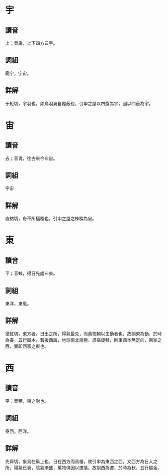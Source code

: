 # 宇

## 讀音
上；音禹，上下四方曰宇。

## 詞組
廟宇，宇宙。

## 詳解
于矩切，宇羽也，如鳥羽翼自覆蔽也，引申之屋以四簷為宇，國以四垂為宇。

# 宙

## 讀音
去；音胄，往古來今曰宙。

## 詞組
宇宙

## 詳解
直祐切，舟車所極覆也，引申之屋之棟樑為宙。

# 東

## 讀音
平；音蝀，得日先處曰東。

## 詞組
東洋，東風。

## 詳解
德紅切，東方者，日出之所，得氣最先，而萬物賴以生動者也，故訓東為動，於時為春，五行屬木，若援西說，地球南北兩極，憑樞旋轉，則東西本無定向，東家之西，實即西家之東也。

# 西

## 讀音
平；音粞，東之對也。

## 詞組
泰西，西洋。

## 詳解
先齊切，象鳥在巢上也，日在西方而鳥棲，故引申為東西之西，又西方為日入之所，陽氣已衰，陰氣漸盛，萬物俱因以遷落，故訓西為遷，於時為秋，五行屬金。

